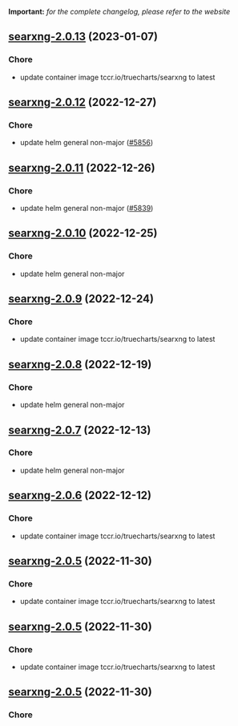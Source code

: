 **Important:**
*for the complete changelog, please refer to the website*




## [searxng-2.0.13](https://github.com/truecharts/charts/compare/searxng-2.0.12...searxng-2.0.13) (2023-01-07)

### Chore

- update container image tccr.io/truecharts/searxng to latest
  
  


## [searxng-2.0.12](https://github.com/truecharts/charts/compare/searxng-2.0.11...searxng-2.0.12) (2022-12-27)

### Chore

- update helm general non-major ([#5856](https://github.com/truecharts/charts/issues/5856))
  
  


## [searxng-2.0.11](https://github.com/truecharts/charts/compare/searxng-2.0.10...searxng-2.0.11) (2022-12-26)

### Chore

- update helm general non-major ([#5839](https://github.com/truecharts/charts/issues/5839))
  
  


## [searxng-2.0.10](https://github.com/truecharts/charts/compare/searxng-2.0.9...searxng-2.0.10) (2022-12-25)

### Chore

- update helm general non-major
  
  


## [searxng-2.0.9](https://github.com/truecharts/charts/compare/searxng-2.0.8...searxng-2.0.9) (2022-12-24)

### Chore

- update container image tccr.io/truecharts/searxng to latest
  
  


## [searxng-2.0.8](https://github.com/truecharts/charts/compare/searxng-2.0.7...searxng-2.0.8) (2022-12-19)

### Chore

- update helm general non-major
  
  


## [searxng-2.0.7](https://github.com/truecharts/charts/compare/searxng-2.0.6...searxng-2.0.7) (2022-12-13)

### Chore

- update helm general non-major
  
  


## [searxng-2.0.6](https://github.com/truecharts/charts/compare/searxng-2.0.5...searxng-2.0.6) (2022-12-12)

### Chore

- update container image tccr.io/truecharts/searxng to latest
  
  


## [searxng-2.0.5](https://github.com/truecharts/charts/compare/searxng-2.0.3...searxng-2.0.5) (2022-11-30)

### Chore

- update container image tccr.io/truecharts/searxng to latest
  
  


## [searxng-2.0.5](https://github.com/truecharts/charts/compare/searxng-2.0.3...searxng-2.0.5) (2022-11-30)

### Chore

- update container image tccr.io/truecharts/searxng to latest
  
  


## [searxng-2.0.5](https://github.com/truecharts/charts/compare/searxng-2.0.3...searxng-2.0.5) (2022-11-30)

### Chore
